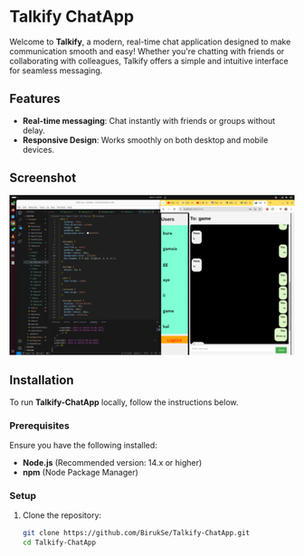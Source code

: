 # Talkify ChatApp

Welcome to **Talkify**, a modern, real-time chat application designed to make communication smooth and easy! Whether you're chatting with friends or collaborating with colleagues, Talkify offers a simple and intuitive interface for seamless messaging.

## Features

- **Real-time messaging**: Chat instantly with friends or groups without delay.
- **Responsive Design**: Works smoothly on both desktop and mobile devices.


## Screenshot

![Talkify ChatApp Screenshot](talkify.png)  


## Installation

To run **Talkify-ChatApp** locally, follow the instructions below.

### Prerequisites

Ensure you have the following installed:

- **Node.js** (Recommended version: 14.x or higher)
- **npm** (Node Package Manager)

### Setup

1. Clone the repository:
   ```bash
   git clone https://github.com/BirukSe/Talkify-ChatApp.git
   cd Talkify-ChatApp

